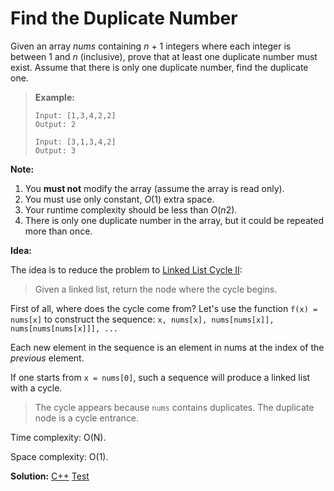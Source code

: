 # Find the Duplicate Number

Given an array *nums* containing *n* + 1 integers where each integer is between 1 and *n* (inclusive), prove that at least one duplicate number must exist. Assume that there is only one duplicate number, find the duplicate one.

> **Example:**
>
> ```
> Input: [1,3,4,2,2]
> Output: 2
> 
> Input: [3,1,3,4,2]
> Output: 3
> ```

**Note:**

1. You **must not** modify the array (assume the array is read only).
2. You must use only constant, *O*(1) extra space.
3. Your runtime complexity should be less than *O*(*n*2).
4. There is only one duplicate number in the array, but it could be repeated more than once.



**Idea:** 

The idea is to reduce the problem to [Linked List Cycle II](https://leetcode.com/problems/linked-list-cycle-ii/solution/): 

> Given a linked list, return the node where the cycle begins.

First of all, where does the cycle come from? Let's use the function `f(x) = nums[x]` to construct the sequence: `x, nums[x], nums[nums[x]], nums[nums[nums[x]]], ...`

Each new element in the sequence is an element in nums at the index of the *previous* element.

If one starts from `x = nums[0]`, such a sequence will produce a linked list with a cycle.

> The cycle appears because `nums` contains duplicates. The duplicate node is a cycle entrance.



Time complexity: O(N).

Space complexity: O(1).



**Solution:** [C++](./solution.h)	[Test](./Test.cpp)